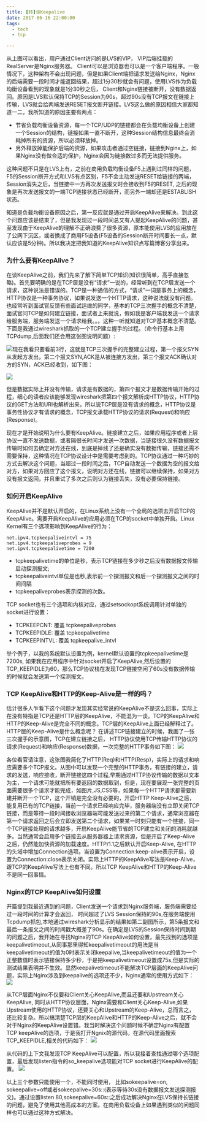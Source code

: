 ```yaml
---
title: [转]谈Keepalive
date: 2017-06-16 22:00:00
tags:
  - tech
  - tcp

---
```





从上图可以看出，用户通过Client访问的是LVS的VIP， VIP后端挂载的RealServer是Nginx服务器。 Client可以是浏览器也可以是一个客户端程序。一般情况下，这种架构不会出现问题，但是如果Client端把请求发送给Nginx，Nginx的后端需要一段时间才能返回结果，超过1分30秒就会有问题，使用LVS作为负载均衡设备看到的现象就是1分30秒之后， Client和Nginx链接被断开，没有数据返回。原因是LVS默认保持TCP的Session为90s，超过90s没有TCP报文在链接上传输，LVS就会给两端发送RESET报文断开链接。LVS这么做的原因相信大家都知道一二，我所知道的原因主要有两点：

- 节省负载均衡设备资源，每一个TCP/UDP的链接都会在负载均衡设备上创建一个Session的结构，链接如果一直不断开，这种Session结构信息最终会消耗掉所有的资源，所以必须释放掉。 
- 另外释放掉能保护后端的资源，如果攻击者通过空链接，链接到Nginx上，如果Nginx没有做合适的保护，Nginx会因为链接数过多而无法提供服务。


这种问题不只是在LVS上有，之前在商用负载均衡设备F5上遇到过同样的问题，F5的Session断开方式和LVS有点区别，F5不会主动发送RESET给链接的两端，Session消失之后，当链接中一方再次发送报文时会接收到F5的RESET, 之后的现象是再次发送报文的一端TCP链接状态已经断开，而另外一端却还是ESTABLISH状态。
 
知道是负载均衡设备原因之后，第一反应就是通过开启KeepAlive来解决。到此这个问题应该是结束了，但是我发现过一段时间总又有人提起KeepAlive的问题，甚至发现由于KeepAlive的理解不正确浪费了很多资源，原本能使用LVS的应用放在了公网下沉区，或者换成了商用F5设备(F5设备的Session断开时间要长一点，默认应该是5分钟)。所以我决定把我知道的KeepAlive知识点写篇博客分享出来。
 
### 为什么要有KeepAlive？
在谈KeepAlive之前，我们先来了解下简单TCP知识(知识很简单，高手直接忽略)。首先要明确的是在TCP层是没有“请求”一说的，经常听到在TCP层发送一个请求，这种说法是错误的。TCP是一种通信的方式，“请求”一词是事务上的概念，HTTP协议是一种事务协议，如果说发送一个HTTP请求，这种说法就没有问题。也经常听到面试官反馈有些面试运维的同学，基本的TCP三次握手的概念不清楚，面试官问TCP是如何建立链接，面试者上来就说，假如我是客户端我发送一个请求给服务端，服务端发送一个请求给我。。。这种一听就知道对TCP基本概念不清楚。下面是我通过wireshark抓取的一个TCP建立握手的过程。（命令行基本上用TCPdump,后面我们还会用这张图说明问题）:
 
![](http://img4.tbcdn.cn/L1/461/1/56c37463b083017ca6d1054965f76d13097427bf)现在我看只要看前3行，这就是TCP三次握手的完整建立过程，第一个报文SYN从发起方发出，第二个报文SYN,ACK是从被连接方发出，第三个报文ACK确认对方的SYN，ACK已经收到，如下图：

![](http://img2.tbcdn.cn/L1/461/1/82dae438b29274d623a495ca8395d5aa769cc9c0)

但是数据实际上并没有传输，请求是有数据的，第四个报文才是数据传输开始的过程，细心的读者应该能够发现wireshark把第四个报文解析成HTTP协议，HTTP协议的GET方法和URI也解析出来，所以说TCP层是没有请求的概念，HTTP协议是事务性协议才有请求的概念，TCP报文承载HTTP协议的请求(Request)和响应(Response)。
 
现在才是开始说明为什么要有KeepAlive。链接建立之后，如果应用程序或者上层协议一直不发送数据，或者隔很长时间才发送一次数据，当链接很久没有数据报文传输时如何去确定对方还在线，到底是掉线了还是确实没有数据传输，链接还需不需要保持，这种情况在TCP协议设计中是需要考虑到的。TCP协议通过一种巧妙的方式去解决这个问题，当超过一段时间之后，TCP自动发送一个数据为空的报文给对方，如果对方回应了这个报文，说明对方还在线，链接可以继续保持，如果对方没有报文返回，并且重试了多次之后则认为链接丢失，没有必要保持链接。
 
### 如何开启KeepAlive

KeepAlive并不是默认开启的，在Linux系统上没有一个全局的选项去开启TCP的KeepAlive。需要开启KeepAlive的应用必须在TCP的socket中单独开启。Linux Kernel有三个选项影响到KeepAlive的行为：

```
net.ipv4.tcpkeepaliveintvl = 75
net.ipv4.tcpkeepaliveprobes = 9
net.ipv4.tcpkeepalivetime = 7200
```

- tcpkeepalivetime的单位是秒，表示TCP链接在多少秒之后没有数据报文传输启动探测报文;
- tcpkeepaliveintvl单位是也秒,表示前一个探测报文和后一个探测报文之间的时间间隔
- tcpkeepaliveprobes表示探测的次数。
 
TCP socket也有三个选项和内核对应，通过setsockopt系统调用针对单独的socket进行设置：

- TCPKEEPCNT: 覆盖 tcpkeepaliveprobes
- TCPKEEPIDLE: 覆盖 tcpkeepalivetime
- TCPKEEPINTVL: 覆盖 tcpkeepalive_intvl
 
举个例子，以我的系统默认设置为例，kernel默认设置的tcpkeepalivetime是7200s, 如果我在应用程序中针对socket开启了KeepAlive,然后设置的TCP_KEEPIDLE为60，那么TCP协议栈在发现TCP链接空闲了60s没有数据传输的时候就会发送第一个探测报文。
 
### TCP KeepAlive和HTTP的Keep-Alive是一样的吗？
估计很多人乍看下这个问题才发现其实经常说的KeepAlive不是这么回事，实际上在没有特指是TCP还是HTTP层的KeepAlive，不能混为一谈。TCP的KeepAlive和HTTP的Keep-Alive是完全不同的概念。TCP层的KeepAlive上面已经解释过了。 HTTP层的Keep-Alive是什么概念呢？ 在讲述TCP链接建立的时候，我画了一张三次握手的示意图，TCP在建立链接之后， HTTP协议使用TCP传输HTTP协议的请求(Request)和响应(Response)数据，一次完整的HTTP事务如下图：
![](http://img3.tbcdn.cn/L1/461/1/1c4bbc41628604483760e2f8a89d38cfaf0dbe9d)

各位看官请注意，这张图我简化了HTTP(Req)和HTTP(Resp)，实际上的请求和响应需要多个TCP报文。从图中可以发现一个完整的HTTP事务，有链接的建立，请求的发送，响应接收，断开链接这四个过程,早期通过HTTP协议传输的数据以文本为主，一个请求可能就把所有要返回的数据取到，但是，现在要展现一张完整的页面需要很多个请求才能完成，如图片,JS,CSS等，如果每一个HTTP请求都需要新建并断开一个TCP，这个开销是完全没有必要的，开启HTTP Keep-Alive之后，能复用已有的TCP链接，当前一个请求已经响应完毕，服务器端没有立即关闭TCP链接，而是等待一段时间接收浏览器端可能发送过来的第二个请求，通常浏览器在第一个请求返回之后会立即发送第二个请求，如果某一时刻只能有一个链接，同一个TCP链接处理的请求越多，开启KeepAlive能节省的TCP建立和关闭的消耗就越多。当然通常会启用多个链接去从服务器器上请求资源，但是开启了Keep-Alive之后，仍然能加快资源的加载速度。HTTP/1.1之后默认开启Keep-Alive, 在HTTP的头域中增加Connection选项。当设置为Connection:keep-alive表示开启，设置为Connection:close表示关闭。实际上HTTP的KeepAlive写法是Keep-Alive，跟TCP的KeepAlive写法上也有不同。所以TCP KeepAlive和HTTP的Keep-Alive不是同一回事情。
 
### Nginx的TCP KeepAlive如何设置
开篇提到我最近遇到的问题，Client发送一个请求到Nginx服务端，服务端需要经过一段时间的计算才会返回， 时间超过了LVS Session保持的90s,在服务端使用Tcpdump抓包,本地通过wireshark分析显示的结果如第二副图所示，第5条报文和最后一条报文之间的时间戳大概差了90s。在确定是LVS的Session保持时间到期的问题之后，我开始在寻找Nginx的TCP KeepAlive如何设置，最先找到的选项是keepalivetimeout,从同事那里得知keepalivetimeout的用法是当keepalivetimeout的值为0时表示关闭keepalive,当keepalivetimeout的值为一个正整数值时表示链接保持多少秒，于是把keepalivetimeout设置成75s,但是实际的测试结果表明并不生效。显然keepalivetimeout不能解决TCP层面的KeepAlive问题，实际上Nginx涉及到keepalive的选项还不少，Nginx通常的使用方式如下：
![](http://img2.tbcdn.cn/L1/461/1/41348f9b06861246b08800932aa5513cf3b59217)

从TCP层面Nginx不仅要和Client关心KeepAlive,而且还要和Upstream关心KeepAlive, 同时从HTTP协议层面，Nginx需要和Client关心Keep-Alive,如果Upstream使用的HTTP协议，还要关心和Upstream的Keep-Alive，总而言之，还比较复杂。所以搞清楚TCP层的KeepAlive和HTTP的Keep-Alive之后，就不会对于Nginx的KeepAlive设置错。我当时解决这个问题时候不确定Nginx有配置TCP keepAlive的选项，于是我打开Ngnix的源代码，在源代码里面搜索TCP_KEEPIDLE,相关的代码如下：
![](http://s10.sinaimg.cn/mw690/004cF6UIgy6KhIb8WuZ99&690)

从代码的上下文我发现TCP KeepAlive可以配置，所以我接着查找通过哪个选项配置，最后发现listen指令的so_keepalive选项能对TCP socket进行KeepAlive的配置。
![](http://s3.sinaimg.cn/mw690/004cF6UIgy6KhIdwEJY52&690)

以上三个参数只能使用一个，不能同时使用， 比如sokeepalive=on, sokeepalive=off或者sokeepalive=30s::(表示等待30s没有数据报文发送探测报文)。通过设置listen 80,sokeepalive=60s::之后成功解决Nginx在LVS保持长链接的问题，避免了使用其他高成本的方案。在商用负载设备上如果遇到类似的问题同样也可以通过这种方式解决。
